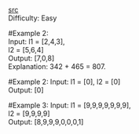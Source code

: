 [src](https://leetcode.com/problems/add-two-numbers/submissions/)  
Difficulty: Easy


#Example 2:  
Input: l1 = [2,4,3],  
 l2 = [5,6,4]  
Output: [7,0,8]  
Explanation: 342 + 465 = 807.

#Example 2:
Input: l1 = [0], l2 = [0]  
Output: [0]

#Example 3:
Input: l1 = [9,9,9,9,9,9,9],  
 l2 = [9,9,9,9]  
Output: [8,9,9,9,0,0,0,1]
